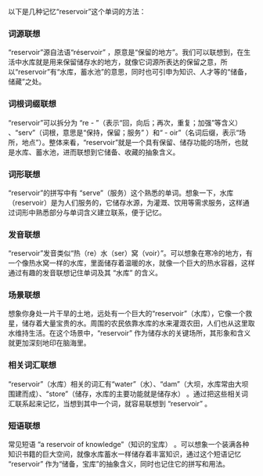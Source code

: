 以下是几种记忆“reservoir”这个单词的方法：

### 词源联想
“reservoir”源自法语“réservoir” ，原意是“保留的地方”。我们可以联想到，在生活中水库就是用来保留储存水的地方，就像它词源所表达的保留之意，所以“reservoir”有“水库，蓄水池”的意思，同时也可引申为知识、人才等的“储备，储藏”之处。

### 词根词缀联想
“reservoir”可以拆分为 “re - ”（表示“回，向后；再次，重复；加强”等含义） 、“serv”（词根，意思是“保持，保留；服务” ）和“ - oir”（名词后缀，表示“场所，地点”）。整体来看，“reservoir”就是一个具有保留、储存功能的场所，也就是水库、蓄水池，进而联想到它储备、收藏的抽象含义。

### 词形联想
“reservoir”的拼写中有 “serve”（服务）这个熟悉的单词。想象一下，水库（reservoir）是为人们服务的，它储存水源，为灌溉、饮用等需求服务，这样通过词形中熟悉部分与单词含义建立联系，便于记忆。

### 发音联想
“reservoir”发音类似“热（re）水（ser）窝（voir）”。可以想象在寒冷的地方，有一个像热水窝一样的水库，里面储存着温暖的水，就像一个巨大的热水容器，这样通过有趣的发音联想记住单词及其 “水库” 的含义。

### 场景联想
想象你身处一片干旱的土地，远处有一个巨大的“reservoir”（水库），它像一个救星，储存着大量宝贵的水。周围的农民依靠水库的水来灌溉农田，人们也从这里取水维持生活。在这个场景中，“reservoir” 作为储存水的关键场所，其形象和含义就更加深刻地印在脑海里。

### 相关词汇联想
“reservoir”（水库）相关的词汇有“water”（水）、“dam”（大坝，水库常由大坝围建而成）、“store”（储存，水库的主要功能就是储存水） 。通过把这些相关词汇联系起来记忆，当想到其中一个词，就容易联想到 “reservoir” 。

### 短语联想
常见短语 “a reservoir of knowledge”（知识的宝库） 。可以想象一个装满各种知识书籍的巨大空间，就像水库蓄水一样储存着丰富知识，通过这个短语记忆 “reservoir” 作为“储备，宝库”的抽象含义，同时也记住它的拼写和用法。 